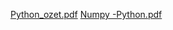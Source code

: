 [Python_ozet.pdf](https://github.com/user-attachments/files/15513425/Python_ozet.pdf)
[Numpy -Python.pdf](https://github.com/user-attachments/files/15513428/Numpy.-Python.pdf)
